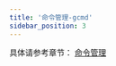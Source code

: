 ```yaml
---
title: '命令管理-gcmd'
sidebar_position: 3
---
```


具体请参考章节： [命令管理](output/goframe-v2.2-md/核心组件-重点/命令管理)